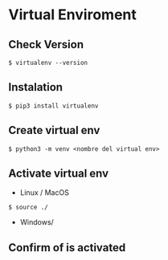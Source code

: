 # Virtual Enviroment

## Check Version
```
$ virtualenv --version
```
## Instalation
```
$ pip3 install virtualenv
```
## Create virtual env
```
$ python3 -m venv <nombre del virtual env>
```

## Activate virtual env

- Linux / MacOS
```
$ source ./
```

- Windows/

## Confirm of is activated